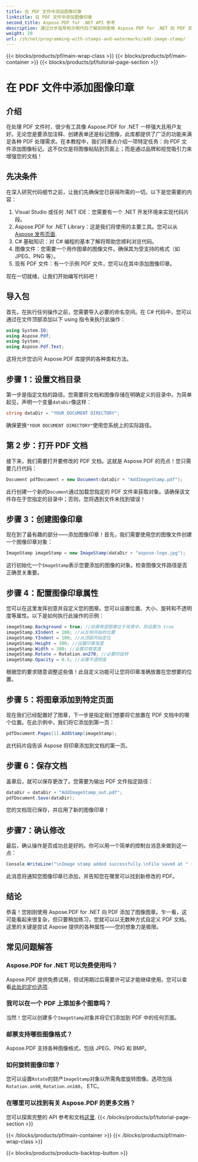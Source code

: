 ```yaml
---
title: 在 PDF 文件中添加图像印章
linktitle: 在 PDF 文件中添加图像印章
second_title: Aspose.PDF for .NET API 参考
description: 通过分步指导和示例代码了解如何使用 Aspose.PDF for .NET 向 PDF 文件添加图像印章。
weight: 20
url: /zh/net/programming-with-stamps-and-watermarks/add-image-stamp/
---
```


{{< blocks/products/pf/main-wrap-class >}}
{{< blocks/products/pf/main-container >}}
{{< blocks/products/pf/tutorial-page-section >}}

# 在 PDF 文件中添加图像印章

## 介绍

在处理 PDF 文件时，很少有工具像 Aspose.PDF for .NET 一样强大且用户友好。无论您是要添加注释、创建表单还是标记图像，此库都提供了广泛的功能来满足各种 PDF 处理需求。在本教程中，我们将重点介绍一项特定任务：向 PDF 文件添加图像标记。这不仅仅是将图像粘贴到页面上；而是通过品牌和视觉吸引力来增强您的文档！

## 先决条件

在深入研究代码细节之前，让我们先确保您已获得所需的一切。以下是您需要的内容：

1. Visual Studio 或任何 .NET IDE：您需要有一个 .NET 开发环境来实现代码片段。
2.  Aspose.PDF for .NET Library：这是我们将使用的主要工具。您可以从[Aspose 发布页面](https://releases.aspose.com/pdf/net/).
3. C# 基础知识：对 C# 编程的基本了解将帮助您顺利浏览代码。
4. 图像文件：您需要一个用作图章的图像文件。确保其为受支持的格式（如 JPEG、PNG 等）。
5. 现有 PDF 文件：有一个示例 PDF 文件，您可以在其中添加图像印章。

现在一切就绪，让我们开始编写代码吧！

## 导入包

首先，在执行任何操作之前，您需要导入必要的命名空间。在 C# 代码中，您可以通过在文件顶部添加以下 using 指令来执行此操作：

```csharp
using System.IO;
using Aspose.Pdf;
using System;
using Aspose.Pdf.Text;
```

这将允许您访问 Aspose.PDF 库提供的各种类和方法。

## 步骤 1：设置文档目录

第一步是指定文档的路径。您需要将文档和图像存储在明确定义的目录中。为简单起见，声明一个变量`dataDir`像这样：

```csharp
string dataDir = "YOUR DOCUMENT DIRECTORY";
```

确保更换`"YOUR DOCUMENT DIRECTORY"`使用您系统上的实际路径。

## 第 2 步：打开 PDF 文档

接下来，我们需要打开要修改的 PDF 文档。这就是 Aspose.PDF 的亮点！您只需要几行代码：

```csharp
Document pdfDocument = new Document(dataDir + "AddImageStamp.pdf");
```

此行创建一个新的`Document`通过加载您指定的 PDF 文件来获取对象。请确保该文件存在于您指定的目录中；否则，您将遇到文件未找到错误！

## 步骤 3：创建图像印章

现在到了最有趣的部分——添加图像印章！首先，我们需要使用您的图像文件创建一个图像印章对象：

```csharp
ImageStamp imageStamp = new ImageStamp(dataDir + "aspose-logo.jpg");
```

这行初始化一个`ImageStamp`表示您要添加的图像的对象。检查图像文件路径是否正确至关重要。

## 步骤 4：配置图像印章属性

您可以在这里发挥创意并自定义您的图章。您可以设置位置、大小、旋转和不透明度等属性。以下是如何执行此操作的示例：

```csharp
imageStamp.Background = true; //如果希望图章位于背景中，则设置为 true
imageStamp.XIndent = 100; //从左侧开始的位置
imageStamp.YIndent = 100; //从顶部开始定位
imageStamp.Height = 300; //设置印章高度
imageStamp.Width = 300; //设置印章宽度
imageStamp.Rotate = Rotation.on270; //必要时旋转
imageStamp.Opacity = 0.5; //设置不透明度
```

根据您的要求随意调整这些值！此自定义功能可让您将印章准确放置在您想要的位置。

## 步骤 5：将图章添加到特定页面

现在我们已经配置好了图章，下一步是指定我们想要将它放置在 PDF 文档中的哪个位置。在此示例中，我们将它添加到第一页：

```csharp
pdfDocument.Pages[1].AddStamp(imageStamp);
```

此代码片段告诉 Aspose 将印章添加到文档的第一页。

## 步骤 6：保存文档

盖章后，就可以保存更改了。您需要为输出 PDF 文件指定路径：

```csharp
dataDir = dataDir + "AddImageStamp_out.pdf";
pdfDocument.Save(dataDir);
```

您的文档现已保存，并应用了新的图像印章！

## 步骤7：确认修改

最后，确认操作是否成功总是好的。你可以用一个简单的控制台消息来做到这一点：

```csharp
Console.WriteLine("\nImage stamp added successfully.\nFile saved at " + dataDir);
```

此消息将通知您图像印章已添加，并告知您在哪里可以找到新修改的 PDF。

## 结论

恭喜！您刚刚使用 Aspose.PDF for .NET 向 PDF 添加了图像图章。乍一看，这可能看起来很复杂，但只要稍加练习，您就可以以无数种方式自定义 PDF 文档。这里的关键是尝试 Aspose 提供的各种属性——您的想象力是极限。

## 常见问题解答

### Aspose.PDF for .NET 可以免费使用吗？  
 Aspose.PDF 提供免费试用，但试用期过后需要许可证才能继续使用。您可以查看[此处的定价选项](https://purchase.aspose.com/buy).

### 我可以在一个 PDF 上添加多个图章吗？  
当然！您可以创建多个`ImageStamp`对象并将它们添加到 PDF 中的任何页面。

### 邮票支持哪些图像格式？  
Aspose.PDF 支持各种图像格式，包括 JPEG、PNG 和 BMP。

### 如何旋转图像印章？  
您可以设置`Rotate`的财产`ImageStamp`对象以所需角度旋转图像。选项包括`Rotation.on90`, `Rotation.on180`， ETC。

### 在哪里可以找到有关 Aspose.PDF 的更多文档？  
您可以探索完整的 API 参考和文档[这里](https://reference.aspose.com/pdf/net/).
{{< /blocks/products/pf/tutorial-page-section >}}

{{< /blocks/products/pf/main-container >}}
{{< /blocks/products/pf/main-wrap-class >}}

{{< blocks/products/products-backtop-button >}}
